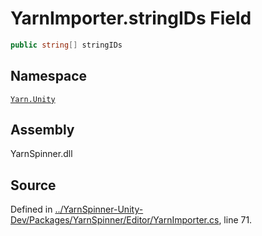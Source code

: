 # YarnImporter.stringIDs Field


```csharp
public string[] stringIDs
```



## Namespace
[`Yarn.Unity`](/api/csharp/yarn.unity/README.md)

## Assembly
YarnSpinner.dll

## Source
Defined in [../YarnSpinner-Unity-Dev/Packages/YarnSpinner/Editor/YarnImporter.cs](https://github.com/YarnSpinnerTool/YarnSpinner-Unity//blob/develop/Editor/YarnImporter.cs#L71), line 71.
